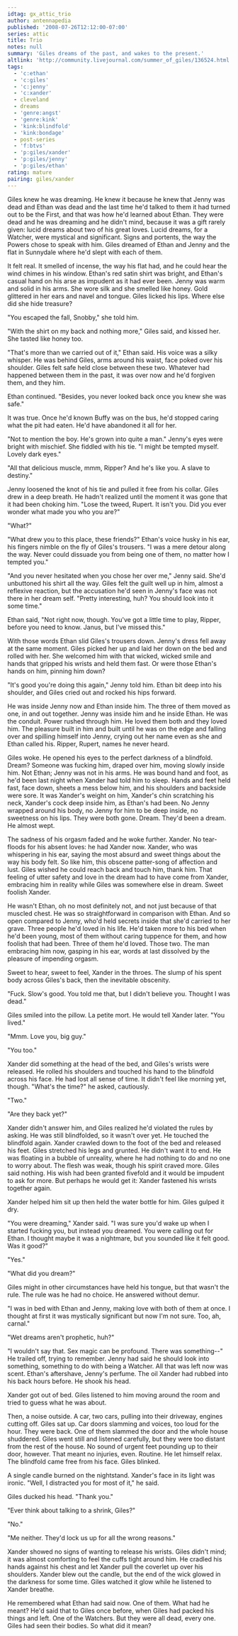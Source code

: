 ```yaml
---
idtag: gx_attic_trio
author: antennapedia
published: '2008-07-26T12:12:00-07:00'
series: attic
title: Trio
notes: null
summary: 'Giles dreams of the past, and wakes to the present.'
altlink: 'http://community.livejournal.com/summer_of_giles/136524.html'
tags:
  - 'c:ethan'
  - 'c:giles'
  - 'c:jenny'
  - 'c:xander'
  - cleveland
  - dreams
  - 'genre:angst'
  - 'genre:kink'
  - 'kink:blindfold'
  - 'kink:bondage'
  - post-series
  - 'f:btvs'
  - 'p:giles/xander'
  - 'p:giles/jenny'
  - 'p:giles/ethan'
rating: mature
pairing: giles/xander
---
```

Giles knew he was dreaming. He knew it because he knew that Jenny was dead and Ethan was dead and the last time he'd talked to them it had turned out to be the First, and that was how he'd learned about Ethan. They were dead and he was dreaming and he didn't mind, because it was a gift rarely given: lucid dreams about two of his great loves. Lucid dreams, for a Watcher, were mystical and significant. Signs and portents, the way the Powers chose to speak with him. Giles dreamed of Ethan and Jenny and the flat in Sunnydale where he'd slept with each of them. 

It felt real. It smelled of incense, the way his flat had, and he could hear the wind chimes in his window. Ethan's red satin shirt was bright, and Ethan's casual hand on his arse as impudent as it had ever been. Jenny was warm and solid in his arms. She wore silk and she smelled like honey. Gold glittered in her ears and navel and tongue. Giles licked his lips. Where else did she hide treasure? 

"You escaped the fall, Snobby," she told him. 

"With the shirt on my back and nothing more," Giles said, and kissed her. She tasted like honey too. 

"That's more than we carried out of it," Ethan said. His voice was a silky whisper. He was behind Giles, arms around his waist, face poked over his shoulder. Giles felt safe held close between these two. Whatever had happened between them in the past, it was over now and he'd forgiven them, and they him. 

Ethan continued. "Besides, you never looked back once you knew she was safe."

It was true. Once he'd known Buffy was on the bus, he'd stopped caring what the pit had eaten. He'd have abandoned it all for her.

"Not to mention the boy. He's grown into quite a man." Jenny's eyes were bright with mischief. She fiddled with his tie. "I might be tempted myself. Lovely dark eyes."

"All that delicious muscle, mmm, Ripper? And he's like you. A slave to destiny."

Jenny loosened the knot of his tie and pulled it free from his collar. Giles drew in a deep breath. He hadn't realized until the moment it was gone that it had been choking him. "Lose the tweed, Rupert. It isn't you. Did you ever wonder what made you who you are?"

"What?"

"What drew you to this place, these friends?" Ethan's voice husky in his ear, his fingers nimble on the fly of Giles's trousers. "I was a mere detour along the way. Never could dissuade you from being one of them, no matter how I tempted you."

"And you never hesitated when you chose her over me," Jenny said. She'd unbuttoned his shirt all the way. Giles felt the guilt well up in him, almost a reflexive reaction, but the accusation he'd seen in Jenny's face was not there in her dream self. "Pretty interesting, huh? You should look into it some time."

Ethan said, "Not right now, though. You've got a little time to play, Ripper, before you need to know. Janus, but I've missed this."

With those words Ethan slid Giles's trousers down. Jenny's dress fell away at the same moment. Giles picked her up and laid her down on the bed and rolled with her. She welcomed him with that wicked, wicked smile and hands that gripped his wrists and held them fast. Or were those Ethan's hands on him, pinning him down?

"It's good you're doing this again," Jenny told him. Ethan bit deep into his shoulder, and Giles cried out and rocked his hips forward. 

He was inside Jenny now and Ethan inside him. The three of them moved as one, in and out together. Jenny was inside him and he inside Ethan. He was the conduit. Power rushed through him. He loved them both and they loved him. The pleasure built in him and built until he was on the edge and falling over and spilling himself into Jenny, crying out her name even as she and Ethan called his. Ripper, Rupert, names he never heard.

Giles woke. He opened his eyes to the perfect darkness of a blindfold. Dream? Someone was fucking him, draped over him, moving slowly inside him. Not Ethan; Jenny was not in his arms. He was bound hand and foot, as he'd been last night when Xander had told him to sleep. Hands and feet held fast, face down, sheets a mess below him, and his shoulders and backside were sore. It was Xander's weight on him, Xander's chin scratching his neck, Xander's cock deep inside him, as Ethan's had been. No Jenny wrapped around his body, no Jenny for him to be deep inside, no sweetness on his lips. They were both gone. Dream. They'd been a dream. He almost wept.

The sadness of his orgasm faded and he woke further. Xander. No tear-floods for his absent loves: he had Xander now. Xander, who was whispering in his ear, saying the most absurd and sweet things about the way his body felt. So like him, this obscene patter-song of affection and lust. Giles wished he could reach back and touch him, thank him. That feeling of utter safety and love in the dream had to have come from Xander, embracing him in reality while Giles was somewhere else in dream. Sweet foolish Xander.

He wasn't Ethan, oh no most definitely not, and not just because of that muscled chest. He was so straightforward in comparison with Ethan. And so open compared to Jenny, who'd held secrets inside that she'd carried to her grave. Three people he'd loved in his life. He'd taken more to his bed when he'd been young, most of them without caring tuppence for them, and how foolish that had been. Three of them he'd loved. Those two. The man embracing him now, gasping in his ear, words at last dissolved by the pleasure of impending orgasm. 

Sweet to hear, sweet to feel, Xander in the throes. The slump of his spent body across Giles's back, then the inevitable obscenity.

"Fuck. Slow's good. You told me that, but I didn't believe you. Thought I was dead."

Giles smiled into the pillow. La petite mort. He would tell Xander later. "You lived."

"Mmm. Love you, big guy."

"You too."

Xander did something at the head of the bed, and Giles's wrists were released. He rolled his shoulders and touched his hand to the blindfold across his face. He had lost all sense of time. It didn't feel like morning yet, though. "What's the time?" he asked, cautiously.

"Two."

"Are they back yet?"

Xander didn't answer him, and Giles realized he'd violated the rules by asking. He was still blindfolded, so it wasn't over yet. He touched the blindfold again. Xander crawled down to the foot of the bed and released his feet. Giles stretched his legs and grunted. He didn't want it to end. He was floating in a bubble of unreality, where he had nothing to do and no one to worry about. The flesh was weak, though his spirit craved more. Giles said nothing. His wish had been granted fivefold and it would be impudent to ask for more. But perhaps he would get it: Xander fastened his wrists together again.

Xander helped him sit up then held the water bottle for him. Giles gulped it dry.

"You were dreaming," Xander said. "I was sure you'd wake up when I started fucking you, but instead you dreamed. You were calling out for Ethan. I thought maybe it was a nightmare, but you sounded like it felt good. Was it good?"

"Yes." 

"What did you dream?"

Giles might in other circumstances have held his tongue, but that wasn't the rule. The rule was he had no choice. He answered without demur.

"I was in bed with Ethan and Jenny, making love with both of them at once. I thought at first it was mystically significant but now I'm not sure. Too, ah, carnal."

"Wet dreams aren't prophetic, huh?"

"I wouldn't say that. Sex magic can be profound. There was something--" He trailed off, trying to remember. Jenny had said he should look into something, something to do with being a Watcher. All that was left now was scent. Ethan's aftershave, Jenny's perfume. The oil Xander had rubbed into his back hours before. He shook his head. 

Xander got out of bed. Giles listened to him moving around the room and tried to guess what he was about.

Then, a noise outside. A car, two cars, pulling into their driveway, engines cutting off. Giles sat up. Car doors slamming and voices, too loud for the hour. They were back. One of them slammed the door and the whole house shuddered. Giles went still and listened carefully, but they were too distant from the rest of the house. No sound of urgent feet pounding up to their door, however. That meant no injuries, even. Routine. He let himself relax. The blindfold came free from his face. Giles blinked. 

A single candle burned on the nightstand. Xander's face in its light was ironic. "Well, I distracted you for most of it," he said.

Giles ducked his head. "Thank you."

"Ever think about talking to a shrink, Giles?"

"No."

"Me neither. They'd lock us up for all the wrong reasons."

Xander showed no signs of wanting to release his wrists. Giles didn't mind; it was almost comforting to feel the cuffs tight around him. He cradled his hands against his chest and let Xander pull the coverlet up over his shoulders. Xander blew out the candle, but the end of the wick glowed in the darkness for some time. Giles watched it glow while he listened to Xander breathe. 

He remembered what Ethan had said now. One of them. What had he meant? He'd said that to Giles once before, when Giles had packed his things and left. One of the Watchers. But they were all dead, every one. Giles had seen their bodies. So what did it mean?
